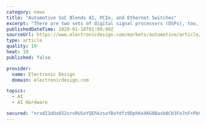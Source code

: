 ```yaml
---
category: news
title: "Automotive SoC Blends AI, PCIe, and Ethernet Switches"
excerpt: "There are two sets of digital signal processors (DSPs), too, including two C7x DSPs and two C66x DSPs. The DSPs provide machine-learning (ML) support in addition to the CPUs and GPU. The chips can deliver 8 TOPS of ML performance. The GPU is designed to drive multiple screens in addition to large screens like the full-width displays that are ..."
publishedDateTime: 2020-01-16T01:09:00Z
sourceUrl: https://www.electronicdesign.com/markets/automotive/article/21120574/automotive-soc-blends-ai-pcie-and-ethernet-switches
type: article
quality: 19
heat: 19
published: false

provider:
  name: Electronic Design
  domain: electronicdesign.com

topics:
  - AI
  - AI Hardware

secured: "nrxdI1dOx652vrvRUSoYQEhkzsofBxYdfz9DphKeXKG0Basb8CH3Fo7nF+PbCSQpsnWip4z2BfsSQy9Xx+IG/Tofv3liHmg1w5hYOH3g6BTz3lz+52uV/IljxTBR0KzyWeMPChP6iNYW4ozp+oa3MV0yzQH4EKN7x/MPc4+ZwfO/vOYBXeQwq1WzRocAxC2jXfuFzlhmBTIYlnZRB/QlEv7YCd06F2yFU3zql1VqYsriQ9v9FTuEiJ7rYSq4prmhyRc8xGBkp45bJhGFT+TqlJg3z2+RVQzyKXLdnl6GvJ8qkeSPaAaLSJ3QFAbNoDIZauonDJZXJt4qWdpDwlENfTFzafh3Xt93MKqrK9pVajpQtvHksaiohuvUQEpfi2iL9E8xz603WJcnC9c/L67oQ1fn9BUrCbZ/oIuupxj+R52y6Z302t3zRTQcWX0XbwX/C8CEj+X+fHUF4crhEJyI0g==;vvehS8co0GVgbH/M4/stvg=="
---
```


